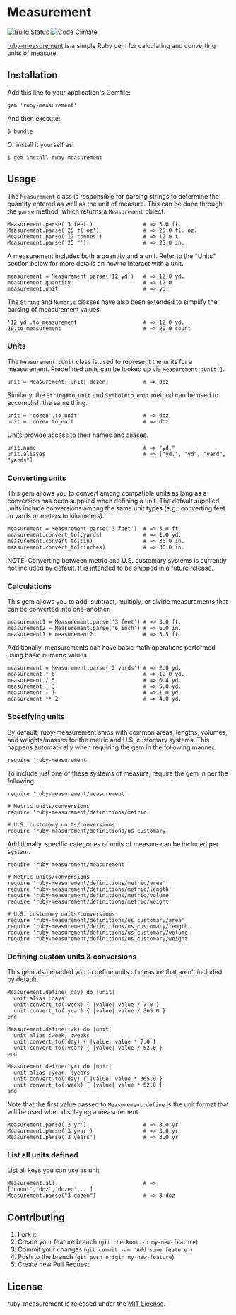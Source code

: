 # Measurement

[![Build Status](https://secure.travis-ci.org/mhuggins/ruby-measurement.png)](http://travis-ci.org/mhuggins/ruby-measurement)
[![Code Climate](https://codeclimate.com/github/mhuggins/ruby-measurement.png)](https://codeclimate.com/github/mhuggins/ruby-measurement)

[ruby-measurement](https://github.com/mhuggins/ruby-measurement) is a simple
Ruby gem for calculating and converting units of measure.

## Installation

Add this line to your application's Gemfile:

    gem 'ruby-measurement'

And then execute:

    $ bundle

Or install it yourself as:

    $ gem install ruby-measurement

## Usage

The `Measurement` class is responsible for parsing strings to determine the
quantity entered as well as the unit of measure.  This can be done through the
`parse` method, which returns a `Measurement` object.

    Measurement.parse('3 feet')                # => 3.0 ft.
    Measurement.parse('25 fl oz')              # => 25.0 fl. oz.
    Measurement.parse('12 tonnes')             # => 12.0 t
    Measurement.parse('25 "')                  # => 25.0 in.

A measurement includes both a quantity and a unit.  Refer to the "Units"
section below for more details on how to interact with a unit.

    measurement = Measurement.parse('12 yd')   # => 12.0 yd.
    measurement.quantity                       # => 12.0
    measurement.unit                           # => yd.

The `String` and `Numeric` classes have also been extended to simplify the
parsing of measurement values.

    '12 yd'.to_measurement                     # => 12.0 yd.
    20.to_measurement                          # => 20.0 count

### Units

The `Measurement::Unit` class is used to represent the units for a measurement.
Predefined units can be looked up via `Measurement::Unit[]`.

    unit = Measurement::Unit[:dozen]           # => doz

Similarly, the `String#to_unit` and `Symbol#to_unit` method can be used to
accomplish the same thing.

    unit = 'dozen'.to_unit                     # => doz
    unit = :dozen.to_unit                      # => doz

Units provide access to their names and aliases.

    unit.name                                  # => "yd."
    unit.aliases                               # => ["yd.", "yd", "yard", "yards"]

### Converting units

This gem allows you to convert among compatible units as long as a conversion
has been supplied when defining a unit.  The default supplied units include
conversions among the same unit types (e.g.: converting feet to yards or meters
to kilometers).

    measurement = Measurement.parse('3 feet')  # => 3.0 ft.
    measurement.convert_to(:yards)             # => 1.0 yd.
    measurement.convert_to(:in)                # => 36.0 in.
    measurement.convert_to(:inches)            # => 36.0 in.

NOTE: Converting between metric and U.S. customary systems is currently not
included by default.  It is intended to be shipped in a future release.

### Calculations

This gem allows you to add, subtract, multiply, or divide measurements that can
be converted into one-another.

    measurement1 = Measurement.parse('3 feet') # => 3.0 ft.
    measurement2 = Measurement.parse('6 inch') # => 6.0 in.
    measurement1 + measurement2                # => 3.5 ft.

Additionally, measurements can have basic math operations performed using basic
numeric values.

    measurement = Measurement.parse('2 yards') # => 2.0 yd.
    measurement * 6                            # => 12.0 yd.
    measurement / 5                            # => 0.4 yd.
    measurement + 3                            # => 5.0 yd.
    measurement - 1                            # => 1.0 yd.
    measurement ** 2                           # => 4.0 yd.

### Specifying units

By default, ruby-measurement ships with common areas, lengths, volumes, and
weights/masses for the metric and U.S. customary systems.  This happens
automatically when requiring the gem in the following manner.

    require 'ruby-measurement'

To include just one of these systems of measure, require the gem in per the
following.

    require 'ruby-measurement/measurement'
    
    # Metric units/conversions
    require 'ruby-measurement/definitions/metric'
    
    # U.S. customary units/conversions
    require 'ruby-measurement/definitions/us_customary'

Additionally, specific categories of units of measure can be included per
system.

    require 'ruby-measurement/measurement'
    
    # Metric units/conversions
    require 'ruby-measurement/definitions/metric/area'
    require 'ruby-measurement/definitions/metric/length'
    require 'ruby-measurement/definitions/metric/volume'
    require 'ruby-measurement/definitions/metric/weight'
    
    # U.S. customary units/conversions
    require 'ruby-measurement/definitions/us_customary/area'
    require 'ruby-measurement/definitions/us_customary/length'
    require 'ruby-measurement/definitions/us_customary/volume'
    require 'ruby-measurement/definitions/us_customary/weight'

### Defining custom units & conversions

This gem also enabled you to define units of measure that aren't included by
default.

    Measurement.define(:day) do |unit|
      unit.alias :days
      unit.convert_to(:week) { |value| value / 7.0 }
      unit.convert_to(:year) { |value| value / 365.0 }
    end
    
    Measurement.define(:wk) do |unit|
      unit.alias :week, :weeks
      unit.convert_to(:day) { |value| value * 7.0 }
      unit.convert_to(:year) { |value| value / 52.0 }
    end
    
    Measurement.define(:yr) do |unit|
      unit.alias :year, :years
      unit.convert_to(:day) { |value| value * 365.0 }
      unit.convert_to(:week) { |value| value * 52.0 }
    end

Note that the first value passed to `Measurement.define` is the unit format
that will be used when displaying a measurement.

    Measurement.parse('3 yr')                  # => 3.0 yr
    Measurement.parse('3 year')                # => 3.0 yr
    Measurement.parse('3 years')               # => 3.0 yr

### List all units defined

List all keys you can use as unit

    Measurement.all                            # => ['count','doz','dozen',...]
    Measurement.parse("3 dozen")               # => 3 doz

## Contributing

1. Fork it
2. Create your feature branch (`git checkout -b my-new-feature`)
3. Commit your changes (`git commit -am 'Add some feature'`)
4. Push to the branch (`git push origin my-new-feature`)
5. Create new Pull Request

## License

ruby-measurement is released under the [MIT License](http://www.opensource.org/licenses/MIT).
